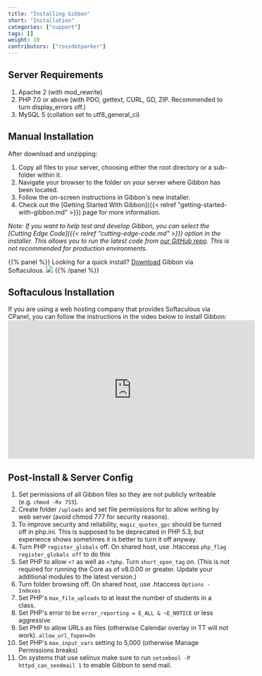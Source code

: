 ```yaml
---
title: "Installing Gibbon"
short: "Installation"
categories: ["support"]
tags: []
weight: 10
contributors: ["rossdotparker"]
---
```


## Server Requirements

1.  Apache 2 (with mod_rewrite)
2.  PHP 7.0 or above (with PDO, gettext, CURL, GD, ZIP. Recommended to turn display_errors off.)
3.  MySQL 5 (collation set to utf8_general_ci)


## Manual Installation

After download and unzipping:

1.  Copy all files to your server, choosing either the root directory or a sub-folder within it.
2.  Navigate your browser to the folder on your server where Gibbon has been located.
3.  Follow the on-screen instructions in Gibbon's new installer.
4.  Check out the [Getting Started With Gibbon]({{< relref "getting-started-with-gibbon.md" >}}) page for more information.

_Note: If you want to help test and develop Gibbon, you can select the [Cutting Edge Code]({{< relref "cutting-edge-code.md" >}}) option in the installer. This allows you to run the latest code from [our GitHub repo](https://github.com/GibbonEdu/core). This is not recommended for production environments._

{{% panel %}}
Looking for a quick install? [Download](https://www.softaculous.com/apps/educational/Gibbon) Gibbon via Softaculous. [![](/wp/2014/11/softaculous.gif)](https://www.softaculous.com/apps/educational/Gibbon)
{{% /panel %}}

## Softaculous Installation

If you are using a web hosting company that provides Softaculous via CPanel, you can follow the instructions in the video below to install Gibbon:<iframe src="https://www.youtube.com/embed/5tfuT1CjAe8?rel=0" allowfullscreen="allowfullscreen" width="560" height="315" frameborder="0"></iframe>

## Post-Install & Server Config

1.  Set permissions of all Gibbon files so they are not publicly writeable (e.g. `chmod -Rv 755`).
2.  Create folder `/uploads` and set file permissions for to allow writing by web server (avoid chmod 777 for security reasons).
3.  To improve security and reliability, `magic_quotes_gpc` should be turned off in php.ini. This is supposed to be deprecated in PHP 5.3, but experience shows sometimes it is better to turn it off anyway.
4.  Turn PHP `register_globals` off. On shared host, use .htaccess `php_flag register_globals off` to do this
5.  Set PHP to allow `<?` as well as `<?php`. Turn `short_open_tag` on. (This is not required for running the Core as of v8.0.00 or greater. Update your additional modules to the latest version.)
6.  Turn folder browsing off. On shared host, use .htaccess `Options -Indexes`
7.  Set PHP's `max_file_uploads` to at least the number of students in a class.
8.  Set PHP's error to be `error_reporting = E_ALL & ~E_NOTICE` or less aggressive
9.  Set PHP to allow URLs as files (otherwise Calendar overlay in TT will not work). `allow_url_fopen=On`
10.  Set PHP's `max_input_vars` setting to 5,000 (otherwise Manage Permissions breaks)
11. On systems that use selinux make sure to run `setsebool -P httpd_can_sendmail 1` to enable Gibbon to send mail.
